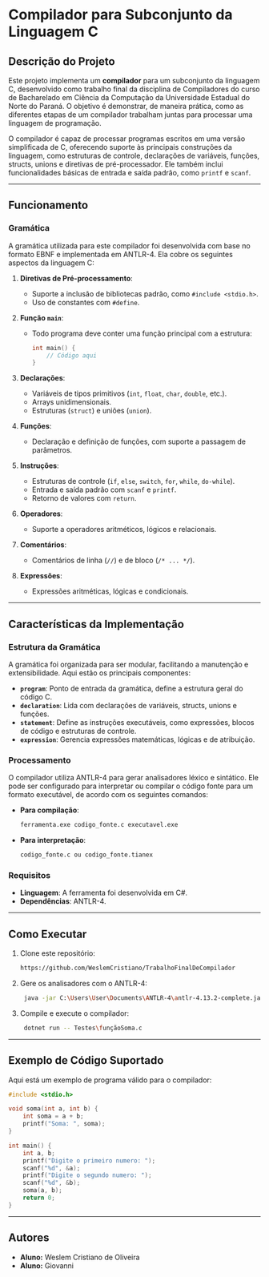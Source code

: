 # Compilador para Subconjunto da Linguagem C

## **Descrição do Projeto**

Este projeto implementa um **compilador** para um subconjunto da linguagem C, desenvolvido como trabalho final da 
disciplina de Compiladores do curso de Bacharelado em Ciência da Computação da Universidade Estadual do Norte do Paraná. 
O objetivo é demonstrar, de maneira prática, como as diferentes etapas de um compilador trabalham juntas para processar 
uma linguagem de programação.

O compilador é capaz de processar programas escritos em uma versão simplificada de C, oferecendo suporte às principais 
construções da linguagem, como estruturas de controle, declarações de variáveis, funções, structs, unions e diretivas de 
pré-processador. 
Ele também inclui funcionalidades básicas de entrada e saída padrão, como `printf` e `scanf`.

---

## **Funcionamento**

### **Gramática**
A gramática utilizada para este compilador foi desenvolvida com base no formato EBNF e implementada em ANTLR-4. 
Ela cobre os seguintes aspectos da linguagem C:

1. **Diretivas de Pré-processamento**:
   - Suporte a inclusão de bibliotecas padrão, como `#include <stdio.h>`.
   - Uso de constantes com `#define`.

2. **Função `main`**:
   - Todo programa deve conter uma função principal com a estrutura:
     ```c
     int main() {
         // Código aqui
     }
     ```

3. **Declarações**:
   - Variáveis de tipos primitivos (`int`, `float`, `char`, `double`, etc.).
   - Arrays unidimensionais.
   - Estruturas (`struct`) e uniões (`union`).

4. **Funções**:
   - Declaração e definição de funções, com suporte a passagem de parâmetros.

5. **Instruções**:
   - Estruturas de controle (`if`, `else`, `switch`, `for`, `while`, `do-while`).
   - Entrada e saída padrão com `scanf` e `printf`.
   - Retorno de valores com `return`.

6. **Operadores**:
   - Suporte a operadores aritméticos, lógicos e relacionais.

7. **Comentários**:
   - Comentários de linha (`//`) e de bloco (`/* ... */`).

8. **Expressões**:
   - Expressões aritméticas, lógicas e condicionais.

---

## **Características da Implementação**

### **Estrutura da Gramática**
A gramática foi organizada para ser modular, facilitando a manutenção e extensibilidade. Aqui estão os 
principais componentes:

- **`program`**: Ponto de entrada da gramática, define a estrutura geral do código C.
- **`declaration`**: Lida com declarações de variáveis, structs, unions e funções.
- **`statement`**: Define as instruções executáveis, como expressões, blocos de código e estruturas de controle.
- **`expression`**: Gerencia expressões matemáticas, lógicas e de atribuição.

### **Processamento**
O compilador utiliza ANTLR-4 para gerar analisadores léxico e sintático. 
Ele pode ser configurado para interpretar ou compilar o código fonte para
um formato executável, de acordo com os seguintes comandos:

- **Para compilação**:
  ```bash
  ferramenta.exe codigo_fonte.c executavel.exe
  ```
- **Para interpretação**:
  ```bash
  codigo_fonte.c ou codigo_fonte.tianex
  ```

### **Requisitos**
- **Linguagem**: A ferramenta foi desenvolvida em C#.
- **Dependências**: ANTLR-4.

---

## **Como Executar**

1. Clone este repositório:
   ```bash
   https://github.com/WeslemCristiano/TrabalhoFinalDeCompilador
   ```

2. Gere os analisadores com o ANTLR-4:
   ```bash
    java -jar C:\Users\User\Documents\ANTLR-4\antlr-4.13.2-complete.jar -Dlanguage=CSharp -visitor -o Grammar ExprC.g4
   ```

3. Compile e execute o compilador:
   ```bash
    dotnet run -- Testes\funçãoSoma.c
   ```

---

## **Exemplo de Código Suportado**

Aqui está um exemplo de programa válido para o compilador:

```c
#include <stdio.h>

void soma(int a, int b) {
    int soma = a + b;
    printf("Soma: ", soma);
}

int main() {
    int a, b;
    printf("Digite o primeiro numero: ");
    scanf("%d", &a);
    printf("Digite o segundo numero: ");
    scanf("%d", &b);
    soma(a, b);
    return 0;
}
```

---

## **Autores**
- **Aluno:** Weslem Cristiano de Oliveira
- **Aluno:** Giovanni

